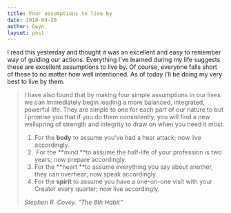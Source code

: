 ```yaml
---
title: Four assumptions to live by
date: 2018-04-20
author: Gwyn
layout: post
---
```


I read this yesterday and thought it was an excellent and easy to remember way of guiding our actions. Everything I've learned during my life suggests these are excellent assumptions to live by. Of course, everyone falls short of these to no matter how well intentioned. As of today I'll be doing my very best to live by them.

> I have also found that by making four simple assumptions in our lives we can immediately begin leading a more balanced, integrated, powerful life. They are simple to one for each part of our nature to but I promise you that if you do them consistently, you will find a new wellspring of strength and integrity to draw on when you need it most.
> 
>   1. For the **body** to assume you've had a hear attack; now live accordingly.
>   2.  For the **mind **to assume the half-life of your profession is two years; now prepare accordingly.
>   3. For the **heart **to assume everything you say about another, they can overhear; now speak accordingly.
>   4. For the **spirit** to assume you have a one-on-one visit with your Creator every quarter; now live accordingly.
> 
> <cite>Stephen R. Covey. “The 8th Habit”</cite>